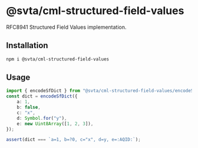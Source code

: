 # @svta/cml-structured-field-values

RFC8941 Structured Field Values implementation.

## Installation

```bash
npm i @svta/cml-structured-field-values
```

## Usage

```typescript
import { encodeSfDict } from "@svta/cml-structured-field-values/encodeSfDict";
const dict = encodeSfDict({
	a: 1,
	b: false,
	c: "x",
	d: Symbol.for("y"),
	e: new Uint8Array([1, 2, 3]),
});

assert(dict === `a=1, b=?0, c="x", d=y, e=:AQID:`);
```
